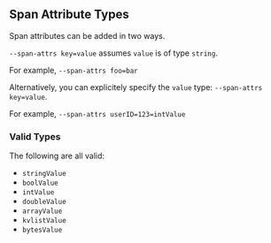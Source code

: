 ## Span Attribute Types

Span attributes can be added in two ways.

`--span-attrs key=value` assumes `value` is of type `string`.

For example, `--span-attrs foo=bar`

Alternatively, you can explicitely specify the `value` type:
`--span-attrs key=value`.

For example, `--span-attrs userID=123=intValue`

### Valid Types

The following are all valid:

- `stringValue`
- `boolValue`
- `intValue`
- `doubleValue`
- `arrayValue`
- `kvlistValue`
- `bytesValue`